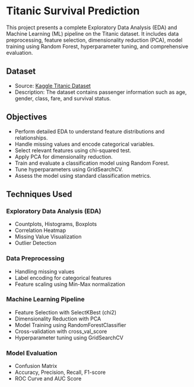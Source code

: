 # Titanic Survival Prediction

This project presents a complete Exploratory Data Analysis (EDA) and Machine Learning (ML) pipeline on the Titanic dataset. It includes data preprocessing, feature selection, dimensionality reduction (PCA), model training using Random Forest, hyperparameter tuning, and comprehensive evaluation.

## Dataset

- Source: [Kaggle Titanic Dataset](https://www.kaggle.com/c/titanic/data)
- Description: The dataset contains passenger information such as age, gender, class, fare, and survival status.

## Objectives

- Perform detailed EDA to understand feature distributions and relationships.
- Handle missing values and encode categorical variables.
- Select relevant features using chi-squared test.
- Apply PCA for dimensionality reduction.
- Train and evaluate a classification model using Random Forest.
- Tune hyperparameters using GridSearchCV.
- Assess the model using standard classification metrics.

## Techniques Used

### Exploratory Data Analysis (EDA)

- Countplots, Histograms, Boxplots
- Correlation Heatmap
- Missing Value Visualization
- Outlier Detection

### Data Preprocessing

- Handling missing values
- Label encoding for categorical features
- Feature scaling using Min-Max normalization

### Machine Learning Pipeline

- Feature Selection with SelectKBest (chi2)
- Dimensionality Reduction with PCA
- Model Training using RandomForestClassifier
- Cross-validation with cross_val_score
- Hyperparameter tuning using GridSearchCV

### Model Evaluation

- Confusion Matrix
- Accuracy, Precision, Recall, F1-score
- ROC Curve and AUC Score
